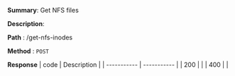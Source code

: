 **Summary**: Get NFS files

**Description**:

**Path** : /get-nfs-inodes

**Method** : `POST`

**Response**
| code      | Description |
| ----------- | ----------- |
|  200   |       |
|  400   |       |

